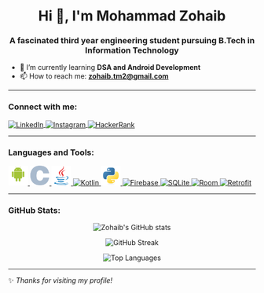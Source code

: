 <h1 align="center">Hi 👋, I'm Mohammad Zohaib</h1>
<h3 align="center">A fascinated third year engineering student pursuing B.Tech in Information Technology</h3>

- 🌱 I’m currently learning **DSA and Android Development**
- 📫 How to reach me: **zohaib.tm2@gmail.com**

---

<h3 align="left">Connect with me:</h3>
<p align="left">
<a href="https://www.linkedin.com/in/mohammad-zohaib-279794204/" target="blank">
  <img align="center" src="https://raw.githubusercontent.com/rahuldkjain/github-profile-readme-generator/master/src/images/icons/Social/linked-in-alt.svg" alt="LinkedIn" height="30" width="40" />
</a>
<a href="https://instagram.com/mzohaib_22" target="blank">
  <img align="center" src="https://raw.githubusercontent.com/rahuldkjain/github-profile-readme-generator/master/src/images/icons/Social/instagram.svg" alt="Instagram" height="30" width="40" />
</a>
<a href="https://www.hackerrank.com/@mohdzohaib326" target="blank">
  <img align="center" src="https://raw.githubusercontent.com/rahuldkjain/github-profile-readme-generator/master/src/images/icons/Social/hackerrank.svg" alt="HackerRank" height="30" width="40" />
</a>
</p>

---

<h3 align="left">Languages and Tools:</h3>
<p align="left">
<a href="https://developer.android.com" target="_blank" rel="noreferrer">
  <img src="https://raw.githubusercontent.com/devicons/devicon/master/icons/android/android-original-wordmark.svg" alt="Android" width="40" height="40"/>
</a>
<a href="https://www.cprogramming.com/" target="_blank" rel="noreferrer">
  <img src="https://raw.githubusercontent.com/devicons/devicon/master/icons/c/c-original.svg" alt="C" width="40" height="40"/>
</a>
<a href="https://www.java.com" target="_blank" rel="noreferrer">
  <img src="https://raw.githubusercontent.com/devicons/devicon/master/icons/java/java-original.svg" alt="Java" width="40" height="40"/>
</a>
<a href="https://kotlinlang.org" target="_blank" rel="noreferrer">
  <img src="https://www.vectorlogo.zone/logos/kotlinlang/kotlinlang-icon.svg" alt="Kotlin" width="40" height="40"/>
</a>
<a href="https://www.python.org" target="_blank" rel="noreferrer">
  <img src="https://raw.githubusercontent.com/devicons/devicon/master/icons/python/python-original.svg" alt="Python" width="40" height="40"/>
</a>
<a href="https://firebase.google.com/" target="_blank" rel="noreferrer">
  <img src="https://www.vectorlogo.zone/logos/firebase/firebase-icon.svg" alt="Firebase" width="40" height="40"/>
</a>
<a href="https://www.sqlite.org/" target="_blank" rel="noreferrer">
  <img src="https://www.vectorlogo.zone/logos/sqlite/sqlite-icon.svg" alt="SQLite" width="40" height="40"/>
</a>
<a href="https://developer.android.com/jetpack/androidx/releases/room" target="_blank" rel="noreferrer">
  <img src="https://developer.android.com/images/logos/android-room.svg" alt="Room" width="40" height="40"/>
</a>
<a href="https://square.github.io/retrofit/" target="_blank" rel="noreferrer">
  <img src="https://square.github.io/retrofit/assets/logo.png" alt="Retrofit" width="40" height="40"/>
</a>
</p>

---

<h3 align="left">GitHub Stats:</h3>

<p align="center">
  <img src="https://github-readme-stats.vercel.app/api?username=mzohaib&show_icons=true&theme=radical" alt="Zohaib's GitHub stats" />
</p>

<p align="center">
  <img src="https://github-readme-streak-stats.herokuapp.com/?user=mzohaib&theme=radical" alt="GitHub Streak" />
</p>

<p align="center">
  <img src="https://github-readme-stats.vercel.app/api/top-langs/?username=mzohaib&layout=compact&theme=radical" alt="Top Languages" />
</p>

---

✨ *Thanks for visiting my profile!*
